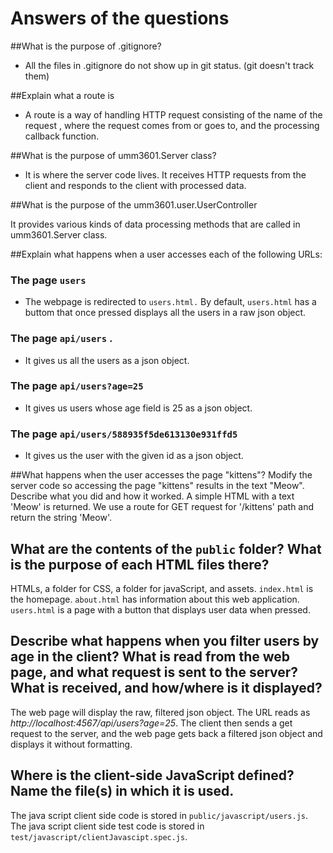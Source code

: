 # Answers of the questions
##What is the purpose of .gitignore?  

* All the files in .gitignore do not show up in git status. (git doesn't track them)  

##Explain what a route is  

* A route is a way of handling HTTP request consisting of the name of the request
, where the request comes from or goes to, and the processing callback function.  

##What is the purpose of umm3601.Server class?  

* It is where the server code lives. It receives HTTP requests from the client and responds to the client with processed data.  

##What is the purpose of the umm3601.user.UserController

It provides various kinds of data processing methods that are called in umm3601.Server class.

##Explain what happens when a user accesses each of the following URLs: 
### The page `users`    
* The webpage is redirected to `users.html.` By default, `users.html` has a buttom that once pressed displays all the users in a raw json object.  
### The page `api/users` . 
* It gives us all the users as a json object.  
### The page `api/users?age=25` 
* It gives us users whose age field is 25 as a json object.  
### The page `api/users/588935f5de613130e931ffd5`  
* It gives us the user with the given id as a json object.  


##What happens when the user accesses the page "kittens"? Modify the server code so accessing the page "kittens" results in the text "Meow". Describe what you did and how it worked.
A simple HTML with a text 'Meow' is returned. 
We use a route for GET request for '/kittens' path and return the string 'Meow'.

## What are the contents of the `public` folder? What is the purpose of each HTML files there?
HTMLs, a folder for CSS, a folder for javaScript, and assets.
`index.html` is the homepage. `about.html` has information about this web application. `users.html` is a page with a button that displays user data when pressed.

## Describe what happens when you filter users by age in the client? What is read from the web page, and what request is sent to the server? What is received, and how/where is it displayed? 
The web page will display the raw, filtered json object. The URL reads as *http://localhost:4567/api/users?age=25*.
The client then sends a get request to the server, and the web page gets back a filtered json object and displays it without formatting.   

## Where is the client-side JavaScript defined? Name the file(s) in which it is used.  
The java script client side code is stored in `public/javascript/users.js`.
The java script client side test code is stored in `test/javascript/clientJavascipt.spec.js`.  



   
